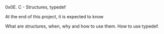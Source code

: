 0x0E. C - Structures, typedef

At the end of this project, it is expected to know

What are structures, when, why and how to use them.
How to use typedef.
